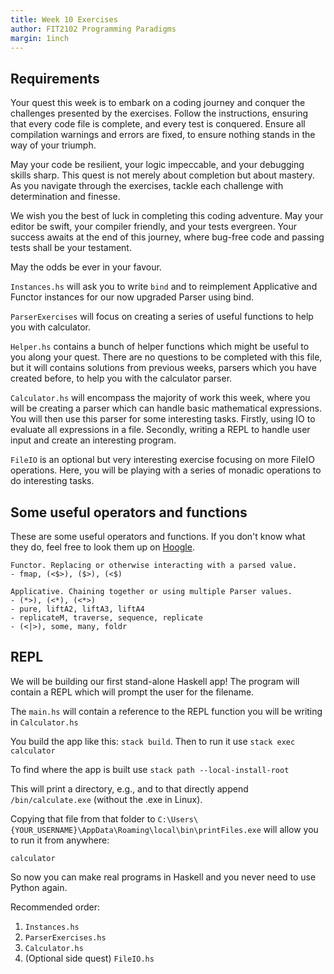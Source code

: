 ```yaml
---
title: Week 10 Exercises
author: FIT2102 Programming Paradigms
margin: 1inch
---
```


## Requirements

Your quest this week is to embark on a coding journey and conquer the challenges presented by the exercises. Follow the instructions, ensuring that every code file is complete, and every test is conquered. Ensure all compilation warnings and errors are fixed, to ensure nothing stands in the way of your triumph.

May your code be resilient, your logic impeccable, and your debugging skills sharp. This quest is not merely about completion but about mastery. As you navigate through the exercises, tackle each challenge with determination and finesse.

We wish you the best of luck in completing this coding adventure. May your editor be swift, your compiler friendly, and your tests evergreen. Your success awaits at the end of this journey, where bug-free code and passing tests shall be your testament.

May the odds be ever in your favour.


`Instances.hs` will ask you to write `bind` and to reimplement Applicative and Functor instances for our now upgraded Parser using bind. 

`ParserExercises` will focus on creating a series of useful functions to help you with calculator.

`Helper.hs` contains a bunch of helper functions which might be useful to you along your quest. There are no questions to be completed with this file, but it will contains solutions from previous weeks, parsers which you have created before, to help you with the calculator parser. 

`Calculator.hs` will encompass the majority of work this week, where you will be creating a parser which can handle basic mathematical expressions. You will then use this parser for some interesting tasks. Firstly, using IO to evaluate all expressions in a file. Secondly, writing a REPL to handle user input and create an interesting program.

`FileIO` is an optional but very interesting exercise focusing on more FileIO operations. Here, you will be playing with a series of monadic operations to do interesting tasks.

## Some useful operators and functions

These are some useful operators and functions. If you don't know what they do, feel free to look them up on [Hoogle](https://hoogle.haskell.org).

```
Functor. Replacing or otherwise interacting with a parsed value.
- fmap, (<$>), ($>), (<$)

Applicative. Chaining together or using multiple Parser values.
- (*>), (<*), (<*>)
- pure, liftA2, liftA3, liftA4
- replicateM, traverse, sequence, replicate
- (<|>), some, many, foldr
```


## REPL

We will be building our first stand-alone Haskell app! The program will contain a REPL which will prompt the user for the filename.

The `main.hs` will contain a reference to the REPL function you will be writing in `Calculator.hs`

You build the app like this: `stack build`. Then to run it use `stack exec calculator`

To find where the app is built use `stack path --local-install-root`

This will print a directory, e.g., and to that directly append `/bin/calculate.exe` (without the .exe in Linux). 

Copying that file from that folder to `C:\Users\{YOUR_USERNAME}\AppData\Roaming\local\bin\printFiles.exe` will allow you to run it from anywhere:

```
calculator
```
So now you can make real programs in Haskell and you never need to use Python again.

Recommended order:
1. `Instances.hs`
2. `ParserExercises.hs`
3. `Calculator.hs`
4. (Optional side quest) `FileIO.hs`

